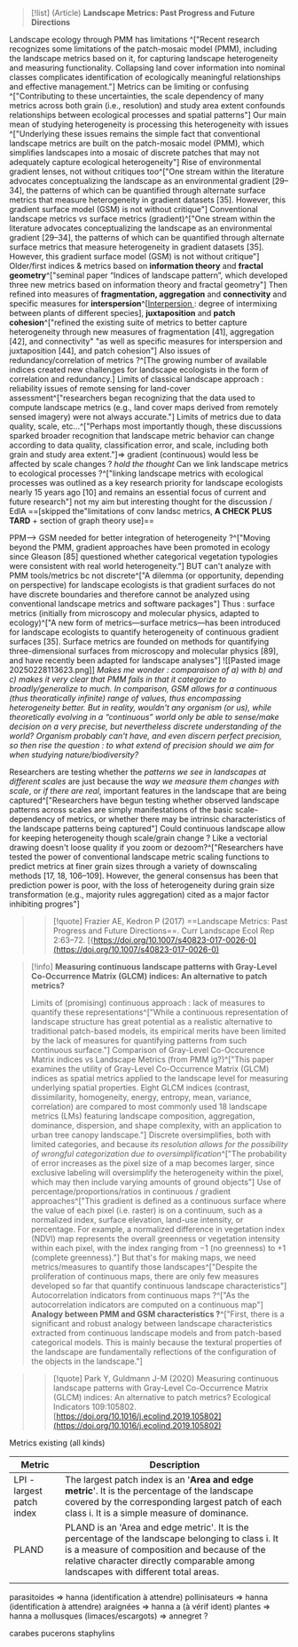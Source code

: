 

> [!list] (Article) **Landscape Metrics: Past Progress and Future Directions**
>
>
Landscape ecology through PMM has limitations ^["Recent research recognizes some limitations of the patch-mosaic model (PMM), including the landscape metrics based on it, for capturing landscape heterogeneity and measuring functionality. Collapsing land cover information into nominal classes complicates identification of ecologically meaningful relationships and effective management."] 
Metrics can be limiting or confusing ^["Contributing to these uncertainties, the scale dependency of many metrics across both grain (i.e., resolution) and study area extent confounds relationships between ecological processes and spatial patterns"] 
Our main mean of studying heterogeneity is processing this heterogeneity with issues ^["Underlying these issues remains the simple fact that conventional landscape metrics are built on the patch-mosaic model (PMM), which simplifies landscapes into a mosaic of discrete patches that may not adequately capture ecological heterogeneity"]
Rise of environmental gradient lenses, not without critiques too^["One stream within the literature advocates conceptualizing the landscape as an environmental gradient [29–34], the patterns of which can be quantified through alternate surface metrics that measure heterogeneity in gradient datasets [35]. However, this gradient surface model (GSM) is not without critique"]
Conventional landscape metrics *vs* surface metrics (gradient)^["One stream within the literature advocates conceptualizing the landscape as an environmental gradient [29–34], the patterns of which can be quantified through alternate surface metrics that measure heterogeneity in gradient datasets [35]. However, this gradient surface model (GSM) is not without critique"]
Older/first indices & metrics based on **information theory** and **fractal geometry**^["seminal paper “Indices of landscape pattern”, which developed three new metrics based on information theory and fractal geometry"]
Then refined into measures of **fragmentation, aggregation** and **connectivity** and specific measures for **interspersion**^[<u>Interpersion </u>: degree of intermixing between plants of different species], **juxtaposition** and **patch cohesion**^["refined the existing suite of metrics to better capture heterogeneity through new measures of fragmentation [41], aggregation [42], and connectivity" "as well as specific measures for interspersion and juxtaposition [44], and patch cohesion"]
Also issues of redundancy/correlation of metrics ?^[The growing number of available indices created new challenges for landscape ecologists in the form of correlation and redundancy.]
Limits of classical landscape approach : reliability issues of remote sensing for land-cover assessment^["researchers began recognizing that the data used to compute landscape metrics (e.g., land cover maps derived from remotely sensed imagery) were not always accurate."]
Limits of metrics due to data quality, scale, etc...^["Perhaps most importantly though, these discussions sparked broader recognition that landscape metric behavior can change according to data quality, classification error, and scale, including both grain and study area extent."]=> gradient (continuous) would less be affected by scale changes ? *hold the thought*
Can we link landscape metrics to ecological processes ?^["linking landscape metrics with ecological processes was outlined as a key research priority for landscape ecologists nearly 15 years ago [10] and remains an essential focus of current and future research"] not my aim but interesting thought for the discussion / EdlA
==[skipped the"limitations of conv landsc metrics, **A CHECK PLUS TARD** + section of graph theory use]==
>
PPM--> GSM needed for better integration of heterogeneity ?^["Moving beyond the PMM, gradient approaches have been promoted in ecology since Gleason [85] questioned whether categorical vegetation typologies were consistent with real world heterogeneity."]
BUT can't analyze with PMM tools/metrics bc not discrete^["A dilemma (or opportunity, depending on perspective) for landscape ecologists is that gradient surfaces do not have discrete boundaries and therefore cannot be analyzed using conventional landscape metrics and software packages"]
Thus : surface metrics (initially from microscopy and molecular physics, adapted to ecology)^["A new form of metrics—surface metrics—has been introduced for landscape ecologists to quantify heterogeneity of continuous gradient surfaces [35]. Surface metrics are founded on methods for quantifying three-dimensional surfaces from microscopy and molecular physics [89], and have recently been adapted for landscape analyses"]
![[Pasted image 20250228113623.png]]
*Makes me wonder : comparaison of a) with b) and c) makes it very clear that PMM fails in that it categorize to broadly/generalize to much. In comparison, GSM allows for a continuous (thus theoratically infinite) range of values, thus encompassing heterogeneity better. But in reality, wouldn't any organism (or us), while theoretically evolving in a “continuous” world only be able to sense/make decision on a very precise, but nevertheless discrete understanding of the world? Organism probably can't have, and even discern perfect precision, so then rise the question : to what extend of precision should we aim for when studying nature/biodiversity?*
>
Researchers are testing whether the *patterns we see in landscapes at different scales* are just because the *way we measure them changes with scale*, or *if there are real*, important features in the landscape that are being captured^["Researchers have begun testing whether observed landscape patterns across scales are simply manifestations of the basic scale-dependency of metrics, or whether there may be intrinsic characteristics of the landscape patterns being captured"]
Could continuous landscape allow for keeping heterogeneity though scale/grain change ? Like a vectorial drawing doesn't loose quality if you zoom or dezoom?^["Researchers have tested the power of conventional landscape metric scaling functions to predict metrics at finer grain sizes through a variety of downscaling methods [17, 18, 106–109]. However, the general consensus has been that prediction power is poor, with the loss of heterogeneity during grain size transformation (e.g., majority rules aggregation) cited as a major factor inhibiting progres"]
>
>>[!quote] Frazier AE, Kedron P (2017) ==Landscape Metrics: Past Progress and Future Directions==. Curr Landscape Ecol Rep 2:63–72. [{https://doi.org/10.1007/s40823-017-0026-0](https://doi.org/10.1007/s40823-017-0026-0) 

>[!info] **Measuring continuous landscape patterns with Gray-Level Co-Occurrence Matrix (GLCM) indices: An alternative to patch metrics?**
>
>Limits of (promising) continuous approach : lack of measures to quantify these representations^["While a continuous representation of landscape structure has great potential as a realistic alternative to traditional patch-based models, its empirical merits have been limited by the lack of measures for quantifying patterns from such continuous surface."]
>Comparison of Gray-Level Co-Occurence Matrix indices vs Landscape Metrics (from PMM ig?)^["This paper examines the utility of Gray-Level Co-Occurrence Matrix (GLCM) indices as spatial metrics applied to the landscape level for measuring underlying spatial properties. Eight GLCM indices (contrast, dissimilarity, homogeneity, energy, entropy, mean, variance, correlation) are compared to most commonly used 18 landscape metrics (LMs) featuring landscape composition, aggregation, dominance, dispersion, and shape complexity, with an application to urban tree canopy landscape."]
Discrete oversimplifies, both with limited categories, and because *its resolution allows for the possibility of wrongful categorization due to oversimplification*^["The probability of error increases as the pixel size of a map becomes larger, since exclusive labeling will oversimplify the heterogeneity within the pixel, which may then include varying amounts of ground objects"]
Use of percentage/proportions/ratios in continuous / gradient approaches^["This gradient is defined as a continuous surface where the value of each pixel (i.e. raster) is on a continuum, such as a normalized index, surface elevation, land-use intensity, or percentage. For example, a normalized difference in vegetation index (NDVI) map represents the overall greenness or vegetation intensity within each pixel, with the index ranging from −1 (no greenness) to +1 (complete greenness)."]
But that's for making maps, we need metrics/measures to quantify those landscapes^["Despite the proliferation of continuous maps, there are only few measures developed so far that quantify continuous landscape characteristics"]
Autocorrelation indicators from continuous maps ?^["As the autocorrelation indicators are computed on a continuous map"]
**Analogy between PMM and GSM characteristics ?**^["First, there is a significant and robust analogy between landscape characteristics extracted from continuous landscape models and from patch-based categorical models. This is mainly because the textural properties of the landscape are fundamentally reflections of the configuration of the objects in the landscape."]





>>[!quote] Park Y, Guldmann J-M (2020) Measuring continuous landscape patterns with Gray-Level Co-Occurrence Matrix (GLCM) indices: An alternative to patch metrics? Ecological Indicators 109:105802. [https://doi.org/10.1016/j.ecolind.2019.105802](https://doi.org/10.1016/j.ecolind.2019.105802)






Metrics existing (all kinds)

| Metric                   | Description                                                                                                                                                                                                                           |
| ------------------------ | ------------------------------------------------------------------------------------------------------------------------------------------------------------------------------------------------------------------------------------- |
| LPI -largest patch index | The largest patch index is an '**Area and edge metric**'. It is the percentage of the landscape covered by the corresponding largest patch of each class i. It is a simple measure of dominance.                                      |
| PLAND                    | PLAND is an 'Area and edge metric'. It is the percentage of the landscape belonging to class i. It is a measure of composition and because of the relative character directly comparable among landscapes with different total areas. |
|                          |                                                                                                                                                                                                                                       |
















parasitoides => hanna (identification à attendre)
pollinisateurs => hanna (identification à attendre)
araignées => hanna a (à vérif ident)
plantes => hanna a
mollusques (limaces/escargots) => annegret ?

carabes
pucerons
staphylins
